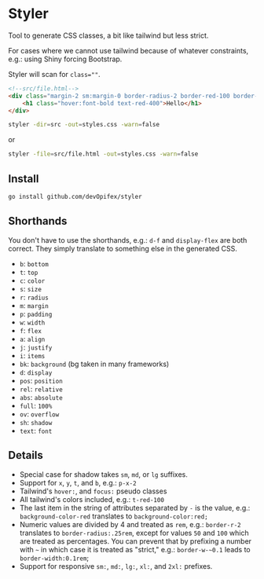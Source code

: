 # Styler

Tool to generate CSS classes, a bit like tailwind but less strict.

For cases where we cannot use tailwind because of whatever
constraints, e.g.: using Shiny forcing Bootstrap.

Styler will scan for `class=""`.

```html
<!--src/file.html-->
<div class="margin-2 sm:margin-0 border-radius-2 border-red-100 border-width-1 position-relative">
    <h1 class="hover:font-bold text-red-400">Hello</h1>
</div>
```

```bash
styler -dir=src -out=styles.css -warn=false
```

or 

```bash
styler -file=src/file.html -out=styles.css -warn=false
```

## Install

```bash
go install github.com/devOpifex/styler
```

## Shorthands

You don't have to use the shorthands, 
e.g.: `d-f` and `display-flex` are both correct.
They simply translate to something else in the generated
CSS.

- `b`: `bottom`
- `t`: `top`
- `c`: `color`
- `s`: `size`
- `r`: `radius`
- `m`: `margin`
- `p`: `padding`
- `w`: `width`
- `f`: `flex`
- `a`: `align`
- `j`: `justify`
- `i`: `items`
- `bk`: `background` (bg taken in many frameworks)
- `d`: `display`
- `pos`: `position`
- `rel`: `relative`
- `abs`: `absolute`
- `full`: `100%`
- `ov`: `overflow`
- `sh`: `shadow`
- `text`: `font`

## Details

- Special case for shadow takes `sm`, `md`, or `lg` suffixes.
- Support for `x`, `y`, `t`, and `b`, e.g.: `p-x-2`
- Tailwind's `hover:`, and `focus:` pseudo classes
- All tailwind's colors included, e.g.: `t-red-100`
- The last item in the string of attributes separated by `-` is the value, 
e.g.: `background-color-red` translates to `background-color:red;`
- Numeric values are divided by 4 and treated as `rem`, e.g.: `border-r-2` translates
to `border-radius:.25rem`, except for values `50` and `100` which are
treated as percentages.
You can prevent that by prefixing a number with `~` in which case it is treated as
"strict," e.g.: `border-w-~0.1` leads to `border-width:0.1rem`;
- Support for responsive `sm:`, `md:`, `lg:`, `xl:`, and `2xl:` prefixes.


